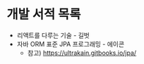 # 개발 서적 목록
- 리액트를 다루는 기술 - 길벗
- 자바 ORM 표준 JPA 프로그래밍 - 에이콘
    - 참고) https://ultrakain.gitbooks.io/jpa/
